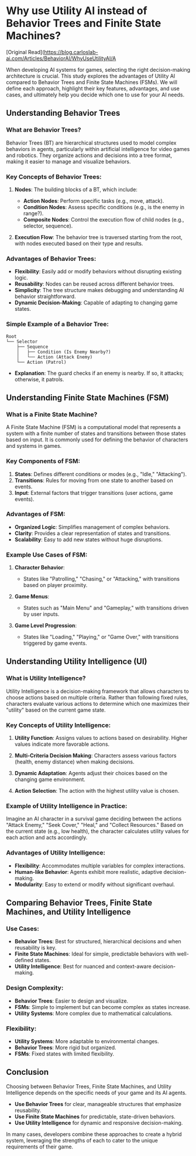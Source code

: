 # Why use Utility AI instead of Behavior Trees and Finite State Machines?

[Original Read](https://blog.carloslab-ai.com/Articles/BehaviorAI/WhyUseUtilityAI/A 

When developing AI systems for games, selecting the right decision-making architecture is crucial. This study explores the advantages of Utility AI compared to Behavior Trees and Finite State Machines (FSMs). We will define each approach, highlight their key features, advantages, and use cases, and ultimately help you decide which one to use for your AI needs.

## Understanding Behavior Trees

### What are Behavior Trees?

Behavior Trees (BT) are hierarchical structures used to model complex behaviors in agents, particularly within artificial intelligence for video games and robotics. They organize actions and decisions into a tree format, making it easier to manage and visualize behaviors.

### Key Concepts of Behavior Trees:

1. **Nodes**: The building blocks of a BT, which include:
   - **Action Nodes**: Perform specific tasks (e.g., move, attack).
   - **Condition Nodes**: Assess specific conditions (e.g., is the enemy in range?).
   - **Composite Nodes**: Control the execution flow of child nodes (e.g., selector, sequence).

2. **Execution Flow**: The behavior tree is traversed starting from the root, with nodes executed based on their type and results.

### Advantages of Behavior Trees:

- **Flexibility**: Easily add or modify behaviors without disrupting existing logic.
- **Reusability**: Nodes can be reused across different behavior trees.
- **Simplicity**: The tree structure makes debugging and understanding AI behavior straightforward.
- **Dynamic Decision-Making**: Capable of adapting to changing game states.

### Simple Example of a Behavior Tree:

```
Root
└── Selector
    ├── Sequence
    │   ├── Condition (Is Enemy Nearby?)
    │   └── Action (Attack Enemy)
    └── Action (Patrol)
```
- **Explanation**: The guard checks if an enemy is nearby. If so, it attacks; otherwise, it patrols.

## Understanding Finite State Machines (FSM)

### What is a Finite State Machine?

A Finite State Machine (FSM) is a computational model that represents a system with a finite number of states and transitions between those states based on input. It is commonly used for defining the behavior of characters and systems in games.

### Key Components of FSM:

1. **States**: Defines different conditions or modes (e.g., "Idle," "Attacking").
2. **Transitions**: Rules for moving from one state to another based on events.
3. **Input**: External factors that trigger transitions (user actions, game events).

### Advantages of FSM:

- **Organized Logic**: Simplifies management of complex behaviors.
- **Clarity**: Provides a clear representation of states and transitions.
- **Scalability**: Easy to add new states without huge disruptions.

### Example Use Cases of FSM:

1. **Character Behavior**:
   - States like "Patrolling," "Chasing," or "Attacking," with transitions based on player proximity.
  
2. **Game Menus**:
   - States such as "Main Menu" and "Gameplay," with transitions driven by user inputs.

3. **Game Level Progression**:
   - States like "Loading," "Playing," or "Game Over," with transitions triggered by game events.

## Understanding Utility Intelligence (UI)

### What is Utility Intelligence?

Utility Intelligence is a decision-making framework that allows characters to choose actions based on multiple criteria. Rather than following fixed rules, characters evaluate various actions to determine which one maximizes their "utility" based on the current game state.

### Key Concepts of Utility Intelligence:

1. **Utility Function**: Assigns values to actions based on desirability. Higher values indicate more favorable actions.
   
2. **Multi-Criteria Decision Making**: Characters assess various factors (health, enemy distance) when making decisions.
   
3. **Dynamic Adaptation**: Agents adjust their choices based on the changing game environment.

4. **Action Selection**: The action with the highest utility value is chosen.

### Example of Utility Intelligence in Practice:

Imagine an AI character in a survival game deciding between the actions "Attack Enemy," "Seek Cover," "Heal," and "Collect Resources." Based on the current state (e.g., low health), the character calculates utility values for each action and acts accordingly.

### Advantages of Utility Intelligence:

- **Flexibility**: Accommodates multiple variables for complex interactions.
- **Human-like Behavior**: Agents exhibit more realistic, adaptive decision-making.
- **Modularity**: Easy to extend or modify without significant overhaul.

## Comparing Behavior Trees, Finite State Machines, and Utility Intelligence

### Use Cases:
- **Behavior Trees**: Best for structured, hierarchical decisions and when reusability is key.
- **Finite State Machines**: Ideal for simple, predictable behaviors with well-defined states.
- **Utility Intelligence**: Best for nuanced and context-aware decision-making.

### Design Complexity:
- **Behavior Trees**: Easier to design and visualize.
- **FSMs**: Simple to implement but can become complex as states increase.
- **Utility Systems**: More complex due to mathematical calculations.

### Flexibility:
- **Utility Systems**: More adaptable to environmental changes.
- **Behavior Trees**: More rigid but organized.
- **FSMs**: Fixed states with limited flexibility.

## Conclusion

Choosing between Behavior Trees, Finite State Machines, and Utility Intelligence depends on the specific needs of your game and its AI agents. 

- **Use Behavior Trees** for clear, manageable structures that emphasize reusability.
- **Use Finite State Machines** for predictable, state-driven behaviors.
- **Use Utility Intelligence** for dynamic and responsive decision-making.

In many cases, developers combine these approaches to create a hybrid system, leveraging the strengths of each to cater to the unique requirements of their game.